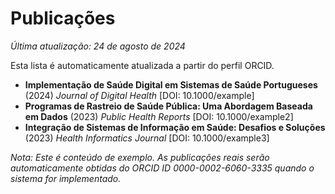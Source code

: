 # Publicações

*Última atualização: 24 de agosto de 2024*

Esta lista é automaticamente atualizada a partir do perfil ORCID.

- **Implementação de Saúde Digital em Sistemas de Saúde Portugueses** (2024) *Journal of Digital Health* [DOI: 10.1000/example]
- **Programas de Rastreio de Saúde Pública: Uma Abordagem Baseada em Dados** (2023) *Public Health Reports* [DOI: 10.1000/example2]
- **Integração de Sistemas de Informação em Saúde: Desafios e Soluções** (2023) *Health Informatics Journal* [DOI: 10.1000/example3]

*Nota: Este é conteúdo de exemplo. As publicações reais serão automaticamente obtidas do ORCID ID 0000-0002-6060-3335 quando o sistema for implementado.*